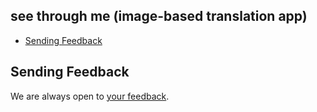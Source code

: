 ## see through me (image-based translation app)

- [Sending Feedback](#sending-feedback)

## Sending Feedback

We are always open to [your feedback](jso.jonathan@gmail.com).
